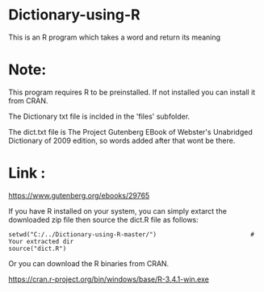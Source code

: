 # Dictionary-using-R
This is an R program which takes a word and return its meaning

# Note:
This program requires R to be preinstalled. If not installed you can install it from CRAN.

The Dictionary txt file is inclded in the 'files' subfolder.

The dict.txt file is The Project Gutenberg EBook of Webster's Unabridged Dictionary of 2009 edition, so words added after that wont be there.

# Link :
https://www.gutenberg.org/ebooks/29765

If you have R installed on your system, you can simply extarct the downloaded zip file then source the dict.R file as follows:

```{r, echo = FALSE}
setwd("C:/../Dictionary-using-R-master/")                          # Your extracted dir
source("dict.R")
```
Or you can download the R binaries from CRAN.

https://cran.r-project.org/bin/windows/base/R-3.4.1-win.exe
